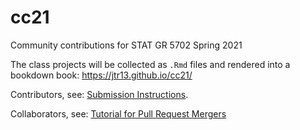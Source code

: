# cc21

Community contributions for STAT GR 5702 Spring 2021

The class projects will be collected as `.Rmd` files and rendered into a bookdown book: https://jtr13.github.io/cc21/

Contributors, see: [Submission Instructions](https://jtr13.github.io/cc21/index.html).

Collaborators, see: [Tutorial for Pull Request Mergers](https://jtr13.github.io/cc21/tutorial-for-pull-request-mergers.html)

